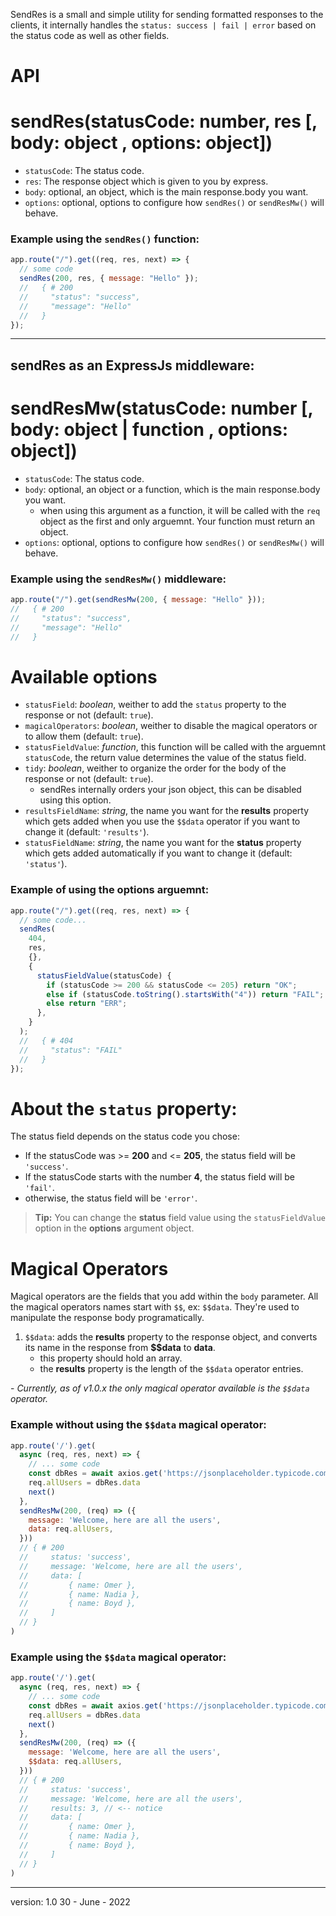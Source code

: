 SendRes is a small and simple utility for sending formatted responses to the clients, it internally handles the `status: success | fail | error` based on the status code as well as other fields.

# API

# sendRes(statusCode: number, res [, body: object , options: object])

- `statusCode`:  The status code.
- `res`: The response object which is given to you by express.
- `body`: optional, an object, which is the main response.body you want.
- `options`: optional, options to configure how `sendRes()` or `sendResMw()` will behave.

### Example using the `sendRes()` function:

```js
app.route("/").get((req, res, next) => {
  // some code
  sendRes(200, res, { message: "Hello" });
  //   { # 200
  //     "status": "success",
  //     "message": "Hello"
  //   }
});
```
---------------
## sendRes as an ExpressJs middleware:

# sendResMw(statusCode: number [, body: object | function , options: object])


- `statusCode`:  The status code.
- `body`: optional, an object or a function, which is the main response.body you want.
  - when using this argument as a function, it will be called with the `req` object as the first and only arguemnt. Your function must return an object.
- `options`: optional, options to configure how `sendRes()` or `sendResMw()` will behave.

### Example using the `sendResMw()` middleware:

```js
app.route("/").get(sendResMw(200, { message: "Hello" }));
//   { # 200
//     "status": "success",
//     "message": "Hello"
//   }
```

# Available options
- `statusField`: *boolean*, weither to add the `status` property to the response or not (default: `true`).
- `magicalOperators`: *boolean*, weither to disable the magical operators or to allow them (default: `true`).
- `statusFieldValue`: *function*, this function will be called with the arguemnt `statusCode`, the return value determines the value of the status field.
- `tidy`: *boolean*, weither to organize the order for the body of the response or not (default: `true`). 
  - sendRes internally orders your json object, this can be disabled using this option. 
- `resultsFieldName`: *string*, the name you want for the **results** property which gets added when you use the `$$data` operator if you want to change it (default: `'results'`).
- `statusFieldName`: *string*, the name you want for the **status** property which gets added automatically if you want to change it (default: `'status'`).


### Example of using the options arguemnt:
```js
app.route("/").get((req, res, next) => {
  // some code...
  sendRes(
    404,
    res,
    {},
    {
      statusFieldValue(statusCode) {
        if (statusCode >= 200 && statusCode <= 205) return "OK";
        else if (statusCode.toString().startsWith("4")) return "FAIL";
        else return "ERR";
      },
    }
  );
  //   { # 404
  //     "status": "FAIL"
  //   }
});
```

# About the `status` property:
The status field depends on the status code you chose:

- If the statusCode was >= **200** and <= **205**, the status field will be `'success'`.
- If the statusCode starts with the number **4**, the status field will be `'fail'`.
- otherwise, the status field will be `'error'`.

> **Tip:**
> You can change the **status** field value using the `statusFieldValue` option in the **options** argument object. 

# Magical Operators
Magical operators are the fields that you add within the `body` parameter. All the magical operators names start with `$$`, ex: `$$data`. They're used to manipulate the response body programatically. 

1. `$$data`: adds the **results** property to the response object, and converts its name in the response from **$$data** to **data**.
    - this property should hold an array.
    - the **results** property is the length of the `$$data` operator entries.

\- *Currently, as of v1.0.x the only magical operator available is the `$$data` operator.*



### Example without using the `$$data` magical operator:

```js
app.route('/').get(
  async (req, res, next) => {
    // ... some code
    const dbRes = await axios.get('https://jsonplaceholder.typicode.com/users') // [{name: Omer}, {name: Nadia}, {name: Boyd}]
    req.allUsers = dbRes.data
    next()
  },
  sendResMw(200, (req) => ({
    message: 'Welcome, here are all the users',
    data: req.allUsers,
  }))
  // { # 200
  //     status: 'success',
  //     message: 'Welcome, here are all the users',
  //     data: [
  //         { name: Omer },
  //         { name: Nadia },
  //         { name: Boyd },
  //     ]
  // }
)
```


### Example using the `$$data` magical operator:

```js
app.route('/').get(
  async (req, res, next) => {
    // ... some code
    const dbRes = await axios.get('https://jsonplaceholder.typicode.com/users') // [{name: Omer}, {name: Nadia}, {name: Boyd}]
    req.allUsers = dbRes.data
    next()
  },
  sendResMw(200, (req) => ({
    message: 'Welcome, here are all the users',
    $$data: req.allUsers,
  }))
  // { # 200
  //     status: 'success',
  //     message: 'Welcome, here are all the users',
  //     results: 3, // <-- notice
  //     data: [
  //         { name: Omer },
  //         { name: Nadia },
  //         { name: Boyd },
  //     ]
  // }
)
```

---------------
version: 1.0
30 - June - 2022